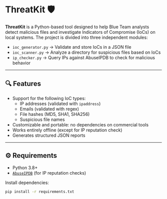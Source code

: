 # ThreatKit 🛡️

**ThreatKit** is a Python-based tool designed to help Blue Team analysts detect malicious files and investigate Indicators of Compromise (IoCs) on local systems. The project is divided into three independent modules:

- `ioc_generator.py` → Validate and store IoCs in a JSON file  
- `ioc_scanner.py` → Analyze a directory for suspicious files based on IoCs  
- `ip_checker.py` → Query IPs against AbuseIPDB to check for malicious behavior

---

## 🔍 Features

- Support for the following IoC types:
  - IP addresses (validated with `ipaddress`)
  - Emails (validated with regex)
  - File hashes (MD5, SHA1, SHA256)
  - Suspicious file names
- Customizable and portable: no dependencies on commercial tools
- Works entirely offline (except for IP reputation check)
- Generates structured JSON reports

---

## ⚙️ Requirements

- Python 3.8+
- [`AbuseIPDB`](https://www.abuseipdb.com/) (for IP reputation checks)

Install dependencies:

```bash
pip install -r requirements.txt
